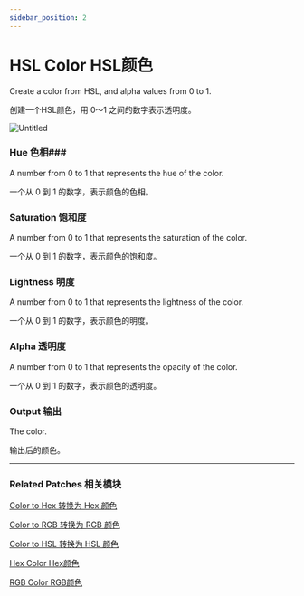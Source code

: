```yaml
---
sidebar_position: 2
---
```


# HSL Color HSL颜色

Create a color from HSL, and alpha values from 0 to 1.

创建一个HSL颜色，用 0～1 之间的数字表示透明度。

![Untitled](https://s3.us-west-2.amazonaws.com/secure.notion-static.com/02cd1120-2b22-47ca-bf0f-0dd8dc5f3926/Untitled.png?X-Amz-Algorithm=AWS4-HMAC-SHA256&X-Amz-Content-Sha256=UNSIGNED-PAYLOAD&X-Amz-Credential=AKIAT73L2G45EIPT3X45%2F20220602%2Fus-west-2%2Fs3%2Faws4_request&X-Amz-Date=20220602T164054Z&X-Amz-Expires=86400&X-Amz-Signature=6276811f2a70592ecbb104b96f197adca299db29de8421be4e527a9701ae1379&X-Amz-SignedHeaders=host&response-content-disposition=filename%20%3D%22Untitled.png%22&x-id=GetObject)

### Hue 色相### 

A number from 0 to 1 that represents the hue of the color.

一个从 0 到 1 的数字，表示颜色的色相。

### Saturation 饱和度

A number from 0 to 1 that represents the saturation of the color.

一个从 0 到 1 的数字，表示颜色的饱和度。

### Lightness 明度

A number from 0 to 1 that represents the lightness of the color.

一个从 0 到 1 的数字，表示颜色的明度。

### Alpha 透明度

A number from 0 to 1 that represents the opacity of the color.

一个从 0 到 1 的数字，表示颜色的透明度。

### Output 输出

The color.

输出后的颜色。

------

### Related Patches 相关模块

[Color to Hex 转换为 Hex 颜色](./Color%20to%20Hex.md)

[Color to RGB 转换为 RGB 颜色](./Color%20to%20RGB.md)

[Color to HSL 转换为 HSL 颜色](./Color%20to%20HSL.md)

[Hex Color Hex颜色](./Hex%20Color.md)

[RGB Color RGB颜色](./RGB%20Color.md)
